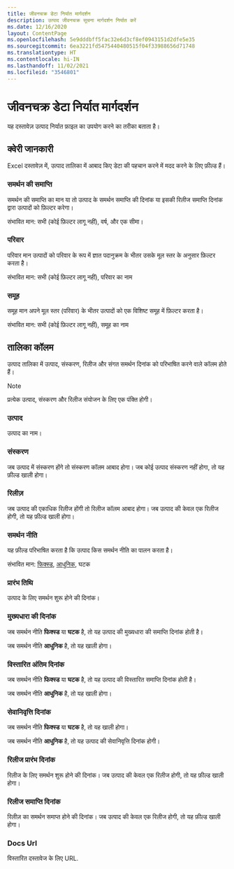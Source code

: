 ```yaml
---
title: जीवनचक्र डेटा निर्यात मार्गदर्शन
description: उत्पाद जीवनचक्र सूचना मार्गदर्शन निर्यात करें
ms.date: 12/16/2020
layout: ContentPage
ms.openlocfilehash: 5e9dddbff5fac32e6d3cf8ef0943151d2dfe5e35
ms.sourcegitcommit: 6ea3221fd5475440480515f04f33988656d71748
ms.translationtype: HT
ms.contentlocale: hi-IN
ms.lasthandoff: 11/02/2021
ms.locfileid: "3546801"
---
```

# <a name="lifecycle-data-export-guidance"></a>जीवनचक्र डेटा निर्यात मार्गदर्शन
यह दस्तावेज़ उत्पाद निर्यात फ़ाइल का उपयोग करने का तरीका बताता है।

## <a name="query-information"></a>क्वेरी जानकारी
Excel दस्तावेज़ में, उत्पाद तालिका में आबाद किए डेटा की पहचान करने में मदद करने के लिए फ़ील्ड हैं।

### <a name="end-of-support"></a>समर्थन की समाप्ति
समर्थन की समाप्ति का मान या तो उत्पाद के समर्थन समाप्ति की दिनांक या इसकी रिलीज समाप्ति दिनांक द्वारा उत्पादों को फ़िल्टर करेगा।

संभावित मान: सभी (कोई फ़िल्टर लागू नहीं), वर्ष, और एक सीमा।

### <a name="family"></a>परिवार
परिवार मान उत्पादों को परिवार के रूप में ज्ञात पदानुक्रम के भीतर उसके मूल स्तर के अनुसार फ़िल्टर करता है।

संभावित मान: सभी (कोई फ़िल्टर लागू नहीं), परिवार का नाम

### <a name="group"></a>समूह
समूह मान अपने मूल स्तर (परिवार) के भीतर उत्पादों को एक विशिष्ट समूह में फ़िल्टर करता है।

संभावित मान: सभी (कोई फ़िल्टर लागू नहीं), समूह का नाम

## <a name="table-columns"></a>तालिका कॉलम
उत्पाद तालिका में उत्पाद, संस्करण, रिलीज और संगत समर्थन दिनांक को परिभाषित करने वाले कॉलम होते हैं।

> [!NOTE]
> प्रत्येक उत्पाद, संस्करण और रिलीज संयोजन के लिए एक पंक्ति होगी।

### <a name="product"></a>उत्पाद
उत्पाद का नाम।

### <a name="edition"></a>संस्करण
जब उत्पाद में संस्करण होंगे तो संस्करण कॉलम आबाद होगा। जब कोई उत्पाद संस्करण नहीं होगा, तो यह फ़ील्ड खाली होगा।

### <a name="release"></a>रिलीज़
जब उत्पाद की एकाधिक रिलीज होंगी तो रिलीज कॉलम आबाद होगा।
जब उत्पाद की केवल एक रिलीज होगी, तो यह फ़ील्ड खाली होगा।

### <a name="support-policy"></a>समर्थन नीति
यह फ़ील्ड परिभाषित करता है कि उत्पाद किस समर्थन नीति का पालन करता है।

संभावित मान: [फिक्स्ड](/lifecycle/policies/fixed), [आधुनिक](/lifecycle/policies/modern), घटक

### <a name="start-date"></a>प्रारंभ तिथि
उत्पाद के लिए समर्थन शुरू होने की दिनांक।

### <a name="mainstream-date"></a>मुख्यधारा की दिनांक
जब समर्थन नीति **फिक्स्ड** या **घटक** है, तो यह उत्पाद की मुख्यधारा की समाप्ति दिनांक होती है।
  
जब समर्थन नीति **आधुनिक** है, तो यह खाली होगा।

### <a name="extended-end-date"></a>विस्तारित अंतिम दिनांक
जब समर्थन नीति **फिक्स्ड** या **घटक** है, तो यह उत्पाद की विस्तारित समाप्ति दिनांक होती है।

जब समर्थन नीति **आधुनिक** है, तो यह खाली होगा।

### <a name="retirement-date"></a>सेवानिवृत्ति दिनांक
जब समर्थन नीति **फिक्स्ड** या **घटक** है, तो यह खाली होगा।

जब समर्थन नीति **आधुनिक** है, तो यह उत्पाद की सेवानिवृत्ति दिनांक होगी।

### <a name="release-start-date"></a>रिलीज प्रारंभ दिनांक
रिलीज के लिए समर्थन शुरू होने की दिनांक। जब उत्पाद की केवल एक रिलीज होगी, तो यह फ़ील्ड खाली होगा।
 
### <a name="release-end-date"></a>रिलीज समाप्ति दिनांक
रिलीज़ का समर्थन समाप्त होने की दिनांक।
जब उत्पाद की केवल एक रिलीज होगी, तो यह फ़ील्ड खाली होगा।

### <a name="docs-url"></a>Docs Url
विस्तारित दस्तावेज के लिए URL.
